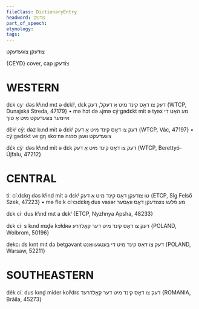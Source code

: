 ```yaml
---
fileClass: DictionaryEntry
headword: צודעקן
part_of_speech: 
etymology: 
tags: 
---
```

צודעקן
צוגעדעקט

{CEYD}
cover, cap צו֜דעקן

WESTERN
========

dɛk cyˑ dəs kʲɩnd mɩt ə dɛklʲ, dɛk דעק צו  דאָס קינד מיט אַ דעקל, דעק {WTCP, Dunajská Streda, 47179}
	•	mə hɔt də ⲁjmə cýˑgədɛkt mit ə tyəx מע האָט די אײַמער צוגעדעקט מיט אַ טוך

dɛ̀kʲ cýː dəz kɩnd mit ə dɛkʲ דעק צו דאָס קינד מיט אַ דעק {WTCP, Vác, 47197}
	•	cýːgədɛkt veˑgŋ skoˑnə צוגעדעקט וועגן סכּנה

dɛ́k cỳˑ dəs kʲɩnd mit ə dɛk דעק צו דאָס קינד מיט אַ דעק {WTCP, Berettyó-Újfalu, 47212}

CENTRAL
========

tiː cíːdɛkŋ dəs kʲind mit ə dɛkʲ טו צודעקן דאָס קינד מיט אַ דעק {ETCP, Sîg Felső Szek, 47223}
	•	mə fleːk cíˑcɩdɛkŋ dus vasər מע פֿלעג צוצודעקן דאָס וואַסער

dɛk ciˑ dus kʲɩnd mɩt a dɛkʲ {ETCP, Nyzhnya Apsha, 48233}

dɛk cíˑ s kɩnd mɪd̥ə kɔɫdʀə דעק צו דאָס קינד מיט דער קאָלדרע {POLAND, Wolbrom, 50196}

dekcɩ ds kɩnt mɩt də betgəvant דעק צו דאָס קינד מיט די בעטגעוואַנט {POLAND, Warsaw, 52211}

SOUTHEASTERN
==============

dék cíː dus kɩnd̥ mider kolʲdrɛ דעק צו דאָס קינד מיט דער קאָלדרעד {ROMANIA, Brăila, 45273}
